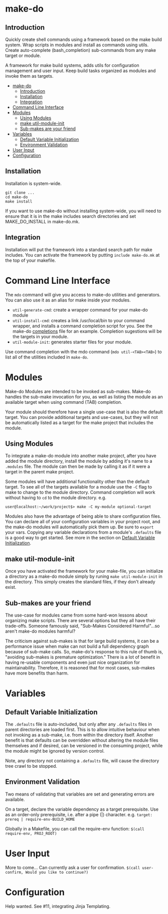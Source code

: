 # make-do

## Introduction
Quickly create shell commands using a framework based on the make build system. Wrap scripts in modules and install as commands using utils. Create auto-complete (bash_completion) sub-commands from any make target or module.

A framework for make build systems, adds utils for configuration management and user input. Keep build tasks organized as modules and invoke them as targets.

<!-- TOC depthFrom:1 depthTo:6 withLinks:1 updateOnSave:1 orderedList:0 -->

- [make-do](#make-do)
	- [Introduction](#introduction)
	- [Installation](#installation)
	- [Integration](#integration)
- [Command Line Interface](#command-line-interface)
- [Modules](#modules)
	- [Using Modules](#using-modules)
	- [make util-module-init](#make-util-module-init)
	- [Sub-makes are your friend](#sub-makes-are-your-friend)
- [Variables](#variables)
	- [Default Variable Initialization](#default-variable-initialization)
	- [Environment Validation](#environment-validation)
- [User Input](#user-input)
- [Configuration](#configuration)

<!-- /TOC -->

## Installation
Installation is system-wide.
```
git clone ...
cd make-do
make install
```

If you want to use make-do without installing system-wide, you will need to ensure that it is in the make includes search directories and set MAKE_DO_INSTALL in make-do.mk.

## Integration
Installation will put the framework into a standard search path for make includes.
You can activate the framework by putting `include make-do.mk` at the top of your makefile.

# Command Line Interface

The `mdo` command will give you access to make-do utilities and generators. You can also use it as an alias for make inside your modules.

* `util-generate-cmd`: create a wrapper command for your make-do module
* `util-install-cmd`: creates a link /usr/local/bin to your command wrapper, and installs a command completion script for you. See the make-do [completions][047213c8] file for an example. Completion sugestions will be the targets in your module.
* `util-module-init`: generates starter files for your module.

Use command completion with the mdo command (`mdo util-<TAB><TAB>`) to list all of the utilities included in `make-do`.

  [047213c8]: completions "completions"

# Modules
Make-do Modules are intended to be invoked as sub-makes. Make-do handles the sub-make invocation for you, as well as listing the module as an available target when using command (TAB) completion.

Your module should therefore have a single use-case that is also the default target. You can provide additional targets and use-cases, but they will not be automatically listed as a target for the make project that includes the module.

## Using Modules
To integrate a make-do module into another make project, after you have added the module directory, install the module by adding it's name to a `.modules` file. The module can then be made by calling it as if it were a target in the parent make project.

Some modules will have additional functionality other than the default target. To see all of the targets available for a module use the `-C` flag to make to change to the module directory. Command completion will work without having to `cd` to the module directory.
e.g.
```
user@localhost:~/work/project$> make -C my-module optional-target
```

Modules also have the advantage of being able to share configuration files. You can declare all of your configuration variables in your project root, and the make-do modules will automatically pick them up. Be sure to `export` your vars. Copying any variable declarations from a module's `.defaults` file is a good way to get started. See more in the section on [Default Variable Initialization](#default-variable-initialization).

## make util-module-init
Once you have activated the framework for your make-file, you can initialize a directory as a make-do module simply by runing `make util-module-init` in the directory. This simply creates the standard files, if they don't already exist.

## Sub-makes are your friend
The use-case for modules came from some hard-won lessons about organizing make scripts. There are several options but they all have their trade-offs. Someone famously said, "Sub-Makes Considered Harmful"...so aren't make-do modules harmful?

The criticism against sub-makes is that for large build systems, it can be a performance issue when make can not build a full dependency graph because of sub-make calls. So, make-do's response to this rule of thumb is, "avoiding sub-makes is premature optimization." There is a lot of benefit in having re-usable components and even just nice organization for maintainability. Therefore, it is reasoned that for most cases, sub-makes have more benefits than harm.

# Variables

## Default Variable Initialization
The `.defaults` file is auto-included, but only after any `.defaults` files in parent directories are loaded first. This is to allow intuitive behaviour when not invoking as a sub-make, i.e. from within the directory itself. Another benefit is that defaults can be overridden without altering the module files themselves and if desired, can be versioned in the consuming project, while the module might be ignored by version control.

Note, any directory not containing a `.defaults` file, will cause the directory tree crawl to be stopped.

## Environment Validation
Two means of validating that variables are set and generating errors are available.

On a target, declare the variable dependency as a target prerequisite.
Use as an order-only prerequisite, i.e. after a pipe (|) character.
e.g. `target: prereq | require-env-BUILD_HOME`

Globally in a Makefile, you can call the require-env function:
`$(call require-env, PROJ_ROOT)`

# User Input
More to come...
Can currently ask a user for confirmation.
```$(call user-confirm, Would you like to continue?)```

# Configuration
Help wanted. See #11, integrating Jinja Templating.
